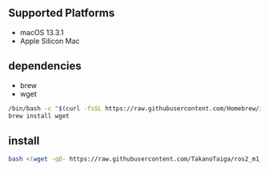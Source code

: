 ## Supported Platforms
- macOS 13.3.1
- Apple Silicon Mac

## dependencies
- brew
- wget

```sh
/bin/bash -c "$(curl -fsSL https://raw.githubusercontent.com/Homebrew/install/HEAD/install.sh)"
brew install wget
```

## install
```sh
bash <(wget -qO- https://raw.githubusercontent.com/TakanoTaiga/ros2_m1_native/master/setup.sh)
```
